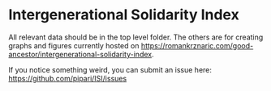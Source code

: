 # Intergenerational Solidarity Index

All relevant data should be in the top level folder. The others are for creating graphs and figures currently hosted on https://romankrznaric.com/good-ancestor/intergenerational-solidarity-index.

If you notice something weird, you can submit an issue here: https://github.com/pipari/ISI/issues
